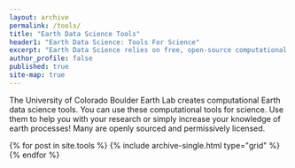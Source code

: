 ```yaml
---
layout: archive
permalink: /tools/
title: "Earth Data Science Tools"
header1: "Earth Data Science: Tools For Science"
excerpt: "Earth Data Science relies on free, open-source computational tools for science, such as OpenTopoDL and smapr. Explore Earth data science tools."
author_profile: false
published: true
site-map: true
---
```


The University of Colorado Boulder Earth Lab creates computational Earth data 
science tools. You can use these computational tools for science. Use them to help 
you with your research or simply increase your knowledge of earth processes! Many 
are openly sourced and permissively licensed.


<div class="grid__wrapper">
  {% for post in site.tools %}
    {% include archive-single.html type="grid" %}
  {% endfor %}
</div>
